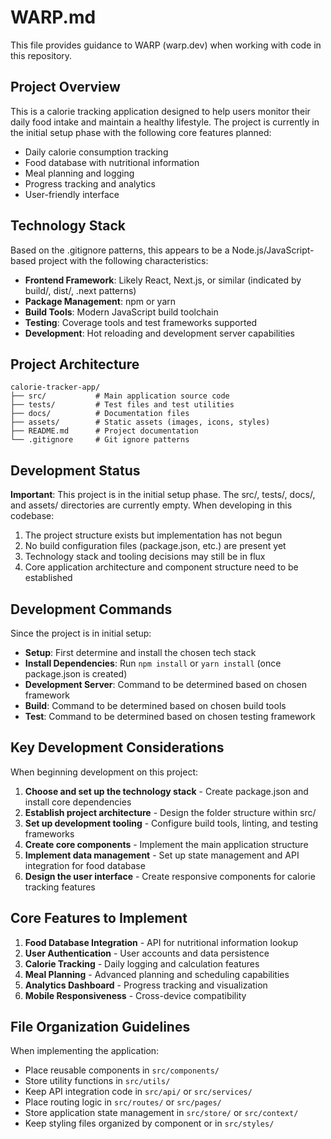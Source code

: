 # WARP.md

This file provides guidance to WARP (warp.dev) when working with code in this repository.

## Project Overview

This is a calorie tracking application designed to help users monitor their daily food intake and maintain a healthy lifestyle. The project is currently in the initial setup phase with the following core features planned:

- Daily calorie consumption tracking
- Food database with nutritional information
- Meal planning and logging
- Progress tracking and analytics
- User-friendly interface

## Technology Stack

Based on the .gitignore patterns, this appears to be a Node.js/JavaScript-based project with the following characteristics:

- **Frontend Framework**: Likely React, Next.js, or similar (indicated by build/, dist/, .next patterns)
- **Package Management**: npm or yarn
- **Build Tools**: Modern JavaScript build toolchain
- **Testing**: Coverage tools and test frameworks supported
- **Development**: Hot reloading and development server capabilities

## Project Architecture

```
calorie-tracker-app/
├── src/           # Main application source code
├── tests/         # Test files and test utilities
├── docs/          # Documentation files
├── assets/        # Static assets (images, icons, styles)
├── README.md      # Project documentation
└── .gitignore     # Git ignore patterns
```

## Development Status

**Important**: This project is in the initial setup phase. The src/, tests/, docs/, and assets/ directories are currently empty. When developing in this codebase:

1. The project structure exists but implementation has not begun
2. No build configuration files (package.json, etc.) are present yet
3. Technology stack and tooling decisions may still be in flux
4. Core application architecture and component structure need to be established

## Development Commands

Since the project is in initial setup:

- **Setup**: First determine and install the chosen tech stack
- **Install Dependencies**: Run `npm install` or `yarn install` (once package.json is created)
- **Development Server**: Command to be determined based on chosen framework
- **Build**: Command to be determined based on chosen build tools
- **Test**: Command to be determined based on chosen testing framework

## Key Development Considerations

When beginning development on this project:

1. **Choose and set up the technology stack** - Create package.json and install core dependencies
2. **Establish project architecture** - Design the folder structure within src/
3. **Set up development tooling** - Configure build tools, linting, and testing frameworks
4. **Create core components** - Implement the main application structure
5. **Implement data management** - Set up state management and API integration for food database
6. **Design the user interface** - Create responsive components for calorie tracking features

## Core Features to Implement

1. **Food Database Integration** - API for nutritional information lookup
2. **User Authentication** - User accounts and data persistence
3. **Calorie Tracking** - Daily logging and calculation features
4. **Meal Planning** - Advanced planning and scheduling capabilities
5. **Analytics Dashboard** - Progress tracking and visualization
6. **Mobile Responsiveness** - Cross-device compatibility

## File Organization Guidelines

When implementing the application:

- Place reusable components in `src/components/`
- Store utility functions in `src/utils/`
- Keep API integration code in `src/api/` or `src/services/`
- Place routing logic in `src/routes/` or `src/pages/`
- Store application state management in `src/store/` or `src/context/`
- Keep styling files organized by component or in `src/styles/`